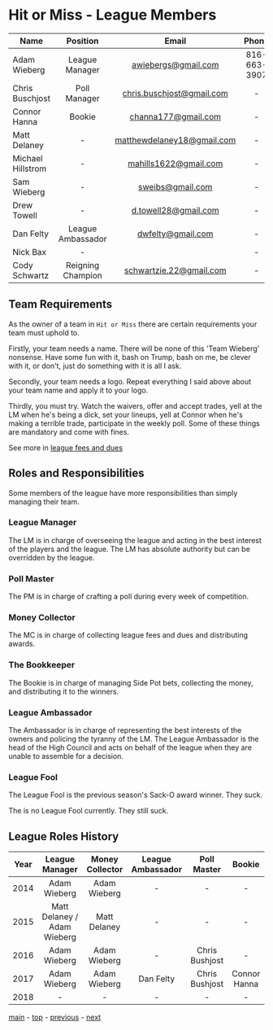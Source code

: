 # Hit or Miss - League Members

| Name | Position | Email | Phone
|---|:---:|:---:|:---:|
| Adam Wieberg | League Manager | awiebergs@gmail.com | 816-663-3907 |
| Chris Buschjost | Poll Manager | chris.buschjost@gmail.com | - |
| Connor Hanna | Bookie | channa177@gmail.com | - |
| Matt Delaney | - | matthewdelaney18@gmail.com | - |
| Michael Hillstrom | - | mahills1622@gmail.com | - |
| Sam Wieberg | - | sweibs@gmail.com | - |
| Drew Towell | - | d.towell28@gmail.com | - |
| Dan Felty | League Ambassador | dwfelty@gmail.com | - |
| Nick Bax | - |  | - |
| Cody Schwartz | Reigning Champion | schwartzie.22@gmail.com | - |

## Team Requirements

As the owner of a team in `Hit or Miss` there are certain requirements your team must uphold to.

Firstly, your team needs a name.
There will be none of this 'Team Wieberg' nonsense.
Have some fun with it, bash on Trump, bash on me, be clever with it, or don't, just do something with it is all I ask.

Secondly, your team needs a logo.
Repeat everything I said above about your team name and apply it to your logo.

Thirdly, you must try.
Watch the waivers, offer and accept trades, yell at the LM when he's being a dick, set your lineups, yell at Connor when he's making a terrible trade, participate in the weekly poll.
Some of these things are mandatory and come with fines.

See more in [league fees and dues](league_fees_and_dues.md)

## Roles and Responsibilities

Some members of the league have more responsibilities than simply managing their team.

### League Manager

The LM is in charge of overseeing the league and acting in the best interest of the players and the league.
The LM has absolute authority but can be overridden by the league.

### Poll Master

The PM is in charge of crafting a poll during every week of competition.

### Money Collector

The MC is in charge of collecting league fees and dues and distributing awards.

### The Bookkeeper

The Bookie is in charge of managing Side Pot bets, collecting the money, and distributing it to the winners.  

### League Ambassador

The Ambassador is in charge of representing the best interests of the owners and policing the tyranny of the LM.
The League Ambassador is the head of the High Council and acts on behalf of the league when they are unable to assemble for a decision.

### League Fool

The League Fool is the previous season's Sack-O award winner.
They suck.

The is no League Fool currently. They still suck.

## League Roles History

| Year | League Manager | Money Collector | League Ambassador | Poll Master | Bookie |
|:---:|:---:|:---:|:---:|:---:|:---:|
|2014 | Adam Wieberg | Adam Wieberg | - | - | - |
|2015 | Matt Delaney / Adam Wieberg | Matt Delaney | - | - | - |
|2016 | Adam Wieberg | Adam Wieberg | - | Chris Bushjost | - |
|2017 | Adam Wieberg | Adam Wieberg | Dan Felty | Chris Bushjost | Connor Hanna |
|2018 | - | - | - | - | - |

[main][main] - [top][top] - [previous][previous] - [next][next]

[main]: readme.md
[top]: league_members.md
[previous]: communication.md
[next]: policies_and_procedures.md
